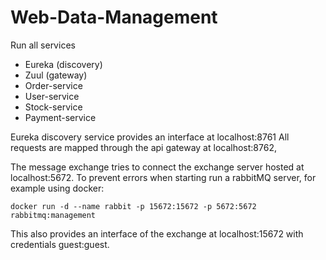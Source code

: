 # Web-Data-Management


Run all services
* Eureka (discovery)
* Zuul (gateway)
* Order-service
* User-service
* Stock-service
* Payment-service

Eureka discovery service provides an interface at localhost:8761
All requests are mapped through the api gateway at localhost:8762,


The message exchange tries to connect the exchange server hosted at localhost:5672. To prevent errors when starting run a rabbitMQ server, for example using docker:

`docker run -d --name rabbit -p 15672:15672 -p 5672:5672 rabbitmq:management`

This also provides an interface of the exchange at localhost:15672 with credentials guest:guest.

